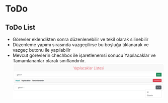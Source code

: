 # ToDo
 ## ToDo List 
 - Görevler eklendikten sonra düzenlenebilir ve tekil olarak silinebilir
 - Düzenleme yapımı sırasında vazgeçilirse bu boşluğa tıklanarak ve vazgeç butonu ile yapılabilir
 - Mevcut görevlerin chechbox ile işaretlenemsi sonucu Yapılacaklar ve Tamamlananlar olarak sınıflandırılır.
![Alt text](image.png)